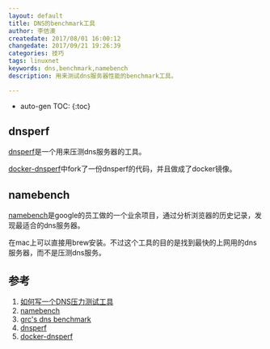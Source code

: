 ```yaml
---
layout: default
title: DNS的benchmark工具
author: 李佶澳
createdate: 2017/08/01 16:00:12
changedate: 2017/09/21 19:26:39
categories: 技巧
tags: linuxnet
keywords: dns,benchmark,namebench
description: 用来测试dns服务器性能的benchmark工具。

---
```


* auto-gen TOC:
{:toc}

## dnsperf 

[dnsperf][4]是一个用来压测dns服务器的工具。

[docker-dnsperf][5]中fork了一份dnsperf的代码，并且做成了docker镜像。

## namebench

[namebench][2]是google的员工做的一个业余项目，通过分析浏览器的历史记录，发现最适合的dns服务器。

在mac上可以直接用brew安装。不过这个工具的目的是找到最快的上网用的dns服务器，而不是压测dns服务。

## 参考

1. [如何写一个DNS压力测试工具][1]
2. [namebench][2]
3. [grc's dns benchmark][3]
4. [dnsperf][4]
5. [docker-dnsperf][5]

[1]: http://www.freebuf.com/column/132793.html "如何写一个DNS压力测试工具"
[2]: https://github.com/google/namebench "namebench" 
[3]: https://www.grc.com/dns/benchmark.htm "grc's dns benchmark"
[4]: https://github.com/cobblau/dnsperf "dnsperf"
[5]: https://github.com/lijiaocn/docker-dnsperf "docker-dnsperf"
